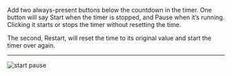Add two always-present buttons below the countdown in the timer. One button will say Start when the timer is stopped, and Pause when it’s running. Clicking it starts or stops the timer without resetting the time.

The second, Restart, will reset the time to its original value and start the timer over again.

---

![start pause](https://user-images.githubusercontent.com/44428775/102209547-35679580-3ed1-11eb-8077-f520d8cfbf95.gif)